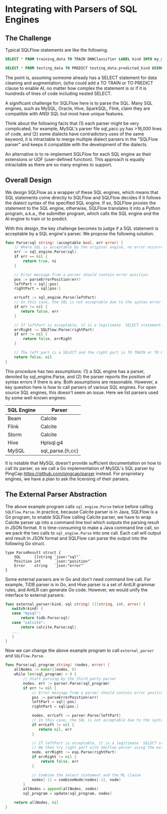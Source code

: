 # Integrating with Parsers of SQL Engines

## The Challenge

Typical SQLFlow statements are like the following.

```sql
SELECT * FROM training_data TO TRAIN DNNClassifier LABEL kind INTO my_model;

SELECT * FROM testing_data TO PREDICT testing_data.predicted_kind USING my_model;
```

The point is, assuming someone already has a SELECT statement for data cleaning and augmentation, (s)he could add a TO TRAIN or TO PREDICT clause to enable AI, no matter how complex the statement is or if it is hundreds of lines of code including nested SELECT.

A significant challenge for SQLFlow here is to parse the SQL. Many SQL engines, such as MySQL, Oracle, Hive, SparkSQL, Flink, claim they are compatible with ANSI SQL but most have unique features.

Think about the following facts that (1) each parser might be very complicated, for example, MySQL's parser file sql_yacc.yy has >16,000 lines of code, and (2) some dialects have contradictory uses of the same keyword, it is intractable to merge multiple dialect parsers in the "SQLFlow parser" and keeps it compatible with the development of the dialects.

An alternative is to re-implement SQLFlow for each SQL engine as their extensions or UDF (user-defined function). This approach is equally intractable as there are so many engines to support.

## Overall Design

We design SQLFlow as a wrapper of these SQL engines, which means that SQL statements come directly to SQLFlow and SQLFlow decides if it follows the dialect syntax of the specified SQL engine. If so, SQLFlow proxies the statement to the SQL engine, otherwise, SQLFlow translates it into a Python program, a.k.a., the submitter program, which calls the SQL engine and the AI engine to train or to predict.

With this design, the key challenge becomes to judge if a SQL statement is acceptable by a SQL engine's parser. We propose the following solution:

```go
func Parse(sql string) (acceptable bool, err error) {
    // Where SQL is acceptable by the original engine, no error occurred.
    err := sql_engine.Parse(sql)
    if err == nil {
        return true, ni
    }

    // Error message from a parser should contain error position.
    pos := parseErrorPosition(err)
    leftPart = sql[:pos]
    rightPart = sql[pos:]

    errLeft := sql_engine.Parse(leftPart)
    // In this case, the SQL is not acceptable due to the syntax error
    if err != nil {
       return false, err
    }

    // If leftPart is acceptable, it is a legitimate  SELECT statement. We then try right part with SQLFlow parser.
    errRight := SQLFlow.Parse(rightPart)
    if err != nil {
        return false, errRight
    }

    // The left part is a SELECT and the right part is TO TRAIN or TO PREDICT.
    return false, nil
}
```

This procedure has two assumptions: (1) a SQL engine has a parser, denoted by sql_engine.Parse, and (2) the parser reports the position of syntax errors if there is any.  Both assumptions are reasonable. However, a key question here is how to call parsers of various SQL engines. For open source SQL engines, this doesn't seem an issue. Here we list parsers used by some well-known engines:

| SQL Engine | Parser  |
|------------|---------|
| Beam       | Calcite |
| Flink      | Calcite |
| Storm      | Calcite |
| Hive       | Hplsql.g4 |
| MySQL      | sql_parse.{h,cc} |

It is notable that MySQL doesn't provide sufficient documentation on how to call its parser, so we call a Go implementation of MySQL's SQL parser by PingCap https://github.com/pingcap/parser instead. For proprietary engines, we have a plan to ask the licensing of their parsers.


## The External Parser Abstraction

The above example program calls `sql_engine.Parse` twice before calling `SQLFlow.Parse`.  In practice, because Calcite parser is in Java, SQLFlow is a Go program, to enable SQLFlow calling Calcite parser, we have to wrap Calcite parser up into a command line tool which outputs the parsing result in JSON format.  It is time-consuming to make a Java command line call, so we pack the two calls to `sql_engine.Parse` into one call. Each call will output and result in JSON format and SQLFlow can parse the output into the following Go struct.

```
type ParseResult struct {
	SQL      []string `json:"sql"`
	Position int      `json:"position"`
	Error    string   `json:"error"`
}
```

Some external parsers are in Go and don't need command line call. For example, TiDB parser is in Go, and Hive parser is a set of AntLR grammar rules, and AntLR can generate Go code.  However, we would unify the interface to external parsers:

```go
func external_parser(kind, sql string) ([]string, int, error) {
   switch(kind) {
   case "mysql":
       return tidb.Parse(sql)
   case "calcite":
       return calcite.Parse(sql)
   ...
   }
}
```

Now we can change the above example program to call `external_parser` and `SQLFlow.Parse`.

```go
func Parse(sql_program string) (nodes, error) {
    allNodes := make([]nodes, 0)
    while len(sql_program) > 0 {
        // Start parsing by the third party parser
        nodes, err := parser.Parse(sql_program)
        if err != nil {
            // Error message from a parser should contain error position.
            pos := parseErrorPosition(err)
            leftPart = sql[:pos]
            rightPart = sql[pos:]

            nodes, errLeft := parser.Parse(leftPart)
            // In this case, the SQL is not acceptable due to the syntax error
            if errLeft != nil {
               return nil, err
            }

            // If leftPart is acceptable, it is a legitimate  SELECT statement.
            // We then try right part with SQLFlow parser using the extended syntax parser.
            node, errRight := esp.Parse(rightPart)
            if errRight != nil {
                return false, err
            }

            // Combine the select statement and the ML clause
            nodes[-1] = combineNode(nodes[-1], node)
        }
        allNodes = append(allNodes, nodes)
        sql_program = update(sql_program, nodes)

    return allNodes, nil
}
```
